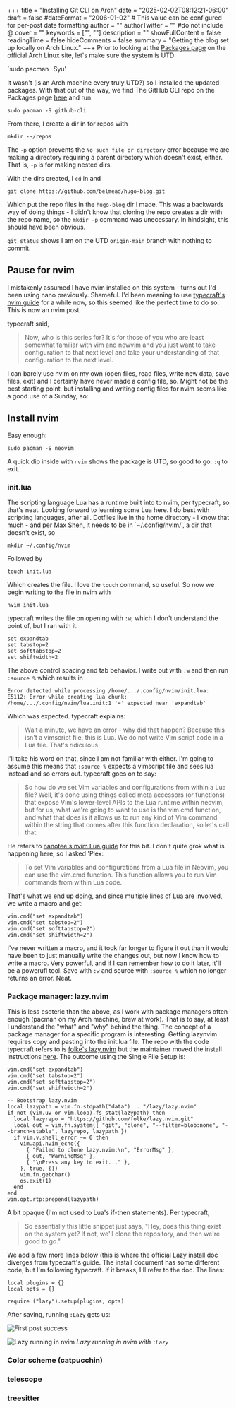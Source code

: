+++
title = "Installing Git CLI on Arch"
date = "2025-02-02T08:12:21-06:00"
draft = false
#dateFormat = "2006-01-02" # This value can be configured for per-post date formatting
author = ""
authorTwitter = "" #do not include @
cover = ""
keywords = ["", ""]
description = ""
showFullContent = false
readingTime = false
hideComments = false
summary = "Getting the blog set up locally on Arch Linux."
+++
Prior to looking at the [Packages page](https://archlinux.org/packages/) on the official Arch Linux site, let's make sure the system is UTD:

`sudo pacman -Syu'

It wasn't (is an Arch machine every truly UTD?) so I installed the updated packages. With that out of the way, we find The GitHub CLI repo on the Packages page  [here](https://archlinux.org/packages/extra/x86_64/github-cli/) and run

`sudo pacman -S github-cli`

From there, I create a dir in for repos with

`mkdir -~/repos`

The `-p` option prevents the `No such file or directory` error because we are making a directory requiring a parent directory which doesn't exist, either. That is, `-p` is for making nested dirs.

With the dirs created, I `cd` in and 

`git clone https://github.com/belmead/hugo-blog.git`

Which put the repo files in the `hugo-blog` dir I made. This was a backwards way of doing things - I didn't know that cloning the repo creates a dir with the repo name, so the `mkdir -p` command was unecessary. In hindsight, this should have been obvious.

`git status` shows I am on the UTD `origin-main` branch with nothing to commit.

## Pause for nvim

I mistakenly assumed I have nvim installed on this system - turns out I'd been using nano previously. Shameful. I'd been meaning to use [typecraft's nvim guide](https://www.youtube.com/watch?v=zHTeCSVAFNY&list=PLsz00TDipIffreIaUNk64KxTIkQaGguqn) for a while now, so this seemed like the perfect time to do so. This is now an nvim post.

typecraft said,

> Now, who is this series for? It's for those of you who are least somewhat familiar with vim and newvim and you just want to take configuration to that next level and take your understanding of that configuration to the next level.

I can barely use nvim on my own (open files, read files, write new data, save files, exit) and I certainly have never made a config file, so. Might not be the best starting point, but installing and writing config files for nvim seems like a good use of a Sunday, so:

## Install nvim

Easy enough:

`sudo pacman -S neovim`

A quick dip inside with `nvim` shows the package is UTD, so good to go. `:q` to exit.

### init.lua

The scripting language Lua has a runtime built into to nvim, per typecraft, so that's neat. Looking forward to learning some Lua here. I do best with scripting languages, after all. Dotfiles live in the home directory - I know that much - and per [Max Shen](https://m4xshen.dev/posts/build-your-modern-neovim-config-in-lua), it needs to be in `~/.config/nvim/', a dir that doesn't exist, so

`mkdir ~/.config/nvim`

Followed by

`touch init.lua`

Which creates the file. I love the `touch` command, so useful. So now we begin writing to the file in nvim with

`nvim init.lua`

typecraft writes the file on opening with `:w`, which I don't understand the point of, but I ran with it. 

```
set expandtab
set tabstop=2
set softtabstop=2
set shiftwidth=2
```

The above control spacing and tab behavior. I write out with `:w` and then run `:source %` which results in

```
Error detected while processing /home/.../.config/nvim/init.lua: E5112: Error while creating lua chunk: /home/.../.config/nvim/lua.init:1 '=' expected near 'expandtab'
```

Which was expected. typecraft explains:

> Wait a minute, we have an error - why did that happen? Because this isn't a vimscript file, this is Lua. We do not write Vim script code in a Lua file. That's ridiculous.

I'll take his word on that, since I am not familiar with either. I'm going to assume this means that `:source %` expects a vimscript file and sees lua instead and so errors out. typecraft goes on to say:

> So how do we set Vim variables and configurations from within a Lua file? Well, it's done using things called meta accessors (or functions) that expose Vim's lower-level APIs to the Lua runtime within neovim, but for us, what we're going to want to use is the vim.cmd function, and what that does is it allows us to run any kind of Vim command within the string that comes after this function declaration, so let's call that.

He refers to [nanotee's nvim Lua guide](https://github.com/nanotee/nvim-lua-guide/blob/master/README.md#using-meta-accessors) for this bit. I don't quite grok what is happening here, so I asked 'Plex:

> To set Vim variables and configurations from a Lua file in Neovim, you can use the vim.cmd function. This function allows you to run Vim commands from within Lua code.

That's what we end up doing, and since multiple lines of Lua are involved, we write a macro and get:

```
vim.cmd("set expandtab")
vim.cmd("set tabstop=2")
vim.cmd("set softtabstop=2")
vim.cmd("set shiftwidth=2")
```

I've never written a macro, and it took far longer to figure it out than it would have been to just manually write the changes out, but now I know how to write a macro. Very powerful, and if I can remember how to do it later, it'll be a powerufl tool. Save with `:w` and source with `:source %` which no longer returns an error. Neat.

### Package manager: lazy.nvim

This is less esoteric than the above, as I work with package managers often enough (pacman on my Arch machine, brew at work). That is to say, at least I understand the "what" and "why" behind the thing. The concept of a package manager for a specific program is interesting. Getting lazynvim requires copy and pasting into the init.lua file. The repo with the code typecraft refers to is [folke's lazy.nvim](https://github.com/folke/lazy.nvim) but the maintainer moved the install instructions [here](https://lazy.folke.io/installation). The outcome using the Single File Setup is:

```
vim.cmd("set expandtab")
vim.cmd("set tabstop=2")
vim.cmd("set softtabstop=2")
vim.cmd("set shiftwidth=2")

-- Bootstrap lazy.nvim
local lazypath = vim.fn.stdpath("data") .. "/lazy/lazy.nvim"
if not (vim.uv or vim.loop).fs_stat(lazypath) then
  local lazyrepo = "https://github.com/folke/lazy.nvim.git"
  local out = vim.fn.system({ "git", "clone", "--filter=blob:none", "--branch=stable", lazyrepo, lazypath })
  if vim.v.shell_error ~= 0 then
    vim.api.nvim_echo({
      { "Failed to clone lazy.nvim:\n", "ErrorMsg" },
      { out, "WarningMsg" },
      { "\nPress any key to exit..." },
    }, true, {})
    vim.fn.getchar()
    os.exit(1)
  end
end
vim.opt.rtp:prepend(lazypath)
```

A bit opaque (I'm not used to Lua's if-then statements). Per typecraft,

> So essentially this little snippet just says, "Hey, does this thing exist on the system yet? If not, we'll clone the repository, and then we're good to go."

We add a few more lines below (this is where the official Lazy install doc diverges from typecraft's guide. The install document has some different code, but I'm following typecraft. If it breaks, I'll refer to the doc. The lines:

```
local plugins = {}
local opts = {}

require ("lazy").setup(plugins, opts)
```

After saving, running `:Lazy` gets us:

![First post success](/img/2025-01-22-hugo-first-post.png)

![Lazy running in nvim](/img/snapshot_2025-02-02_09-49-06.png)
*Lazy running in nvim with `:Lazy`*

### Color scheme (catpucchin)

### telescope

### treesitter
